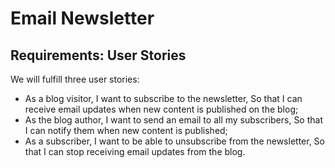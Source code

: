 # Email Newsletter

## Requirements: User Stories

We will fulfill three user stories:

- As a blog visitor,
  I want to subscribe to the newsletter,
  So that I can receive email updates when new content is published on the blog;
- As the blog author,
  I want to send an email to all my subscribers,
  So that I can notify them when new content is published;
- As a subscriber,
  I want to be able to unsubscribe from the newsletter,
  So that I can stop receiving email updates from the blog.
